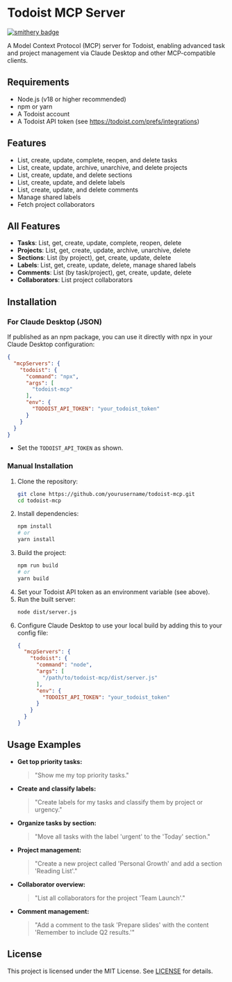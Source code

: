 # Todoist MCP Server

[![smithery badge](https://smithery.ai/badge/@stevengonsalvez/todoist-mcp)](https://smithery.ai/server/@stevengonsalvez/todoist-mcp)

A Model Context Protocol (MCP) server for Todoist, enabling advanced task and project management via Claude Desktop and other MCP-compatible clients.

## Requirements
- Node.js (v18 or higher recommended)
- npm or yarn
- A Todoist account
- A Todoist API token (see https://todoist.com/prefs/integrations)

## Features
- List, create, update, complete, reopen, and delete tasks
- List, create, update, archive, unarchive, and delete projects
- List, create, update, and delete sections
- List, create, update, and delete labels
- List, create, update, and delete comments
- Manage shared labels
- Fetch project collaborators

## All Features
- **Tasks**: List, get, create, update, complete, reopen, delete
- **Projects**: List, get, create, update, archive, unarchive, delete
- **Sections**: List (by project), get, create, update, delete
- **Labels**: List, get, create, update, delete, manage shared labels
- **Comments**: List (by task/project), get, create, update, delete
- **Collaborators**: List project collaborators

## Installation

### For Claude Desktop (JSON)
If published as an npm package, you can use it directly with npx in your Claude Desktop configuration:

```json
{
  "mcpServers": {
    "todoist": {
      "command": "npx",
      "args": [
        "todoist-mcp"
      ],
      "env": {
        "TODOIST_API_TOKEN": "your_todoist_token"
      }
    }
  }
}
```
- Set the `TODOIST_API_TOKEN` as shown.

### Manual Installation
1. Clone the repository:
   ```sh
   git clone https://github.com/yourusername/todoist-mcp.git
   cd todoist-mcp
   ```
2. Install dependencies:
   ```sh
   npm install
   # or
   yarn install
   ```
3. Build the project:
   ```sh
   npm run build
   # or
   yarn build
   ```
4. Set your Todoist API token as an environment variable (see above).
5. Run the built server:
   ```sh
   node dist/server.js
   ```
6. Configure Claude Desktop to use your local build by adding this to your config file:
   ```json
   {
     "mcpServers": {
       "todoist": {
         "command": "node",
         "args": [
           "/path/to/todoist-mcp/dist/server.js"
         ],
         "env": {
           "TODOIST_API_TOKEN": "your_todoist_token"
         }
       }
     }
   }
   ```

## Usage Examples
- **Get top priority tasks:**
  > "Show me my top priority tasks."
- **Create and classify labels:**
  > "Create labels for my tasks and classify them by project or urgency."
- **Organize tasks by section:**
  > "Move all tasks with the label 'urgent' to the 'Today' section."
- **Project management:**
  > "Create a new project called 'Personal Growth' and add a section 'Reading List'."
- **Collaborator overview:**
  > "List all collaborators for the project 'Team Launch'."
- **Comment management:**
  > "Add a comment to the task 'Prepare slides' with the content 'Remember to include Q2 results.'"

## License
This project is licensed under the MIT License. See [LICENSE](LICENSE) for details. 